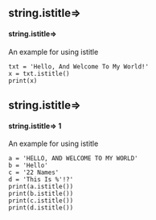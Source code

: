 ## string.istitle=>
#### string.istitle=>
An example for using istitle
```
txt = 'Hello, And Welcome To My World!'
x = txt.istitle()
print(x)
```

## string.istitle=>
#### string.istitle=> 1
An example for using istitle
```
a = 'HELLO, AND WELCOME TO MY WORLD'
b = 'Hello'
c = '22 Names'
d = 'This Is %'!?'
print(a.istitle())
print(b.istitle())
print(c.istitle())
print(d.istitle())
```